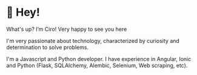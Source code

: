 # 👋 Hey!

What's up? I’m Ciro! Very happy to see you here

I'm very passionate about technology, characterized by curiosity and determination to solve problems.

I'm a Javascript and Python developer. I have experience in Angular, Ionic and Python (Flask, SQLAlchemy, Alembic, Selenium, Web scraping, etc).

<!---
iamciro/iamciro is a ✨ special ✨ repository because its `README.md` (this file) appears on your GitHub profile.
You can click the Preview link to take a look at your changes.
--->
